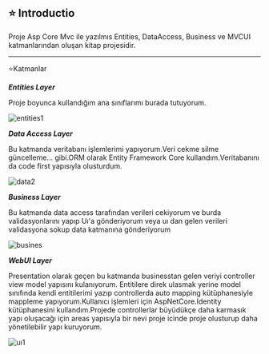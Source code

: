 ⭐ Introductio
---------------------------------------------------------------------------------------------------------------------------------

Proje Asp Core Mvc ile yazılmıs Entities, DataAccess, Business ve MVCUI katmanlarından oluşan kitap projesidir.

---------------------------------------------------------------------------------------------------------------------------------
⭐Katmanlar

***Entities Layer*** 

Proje boyunca kullandığım ana sınıflarımı burada tutuyorum.

![entities1](https://user-images.githubusercontent.com/69785776/147384077-93c649a8-b22e-4a62-b25a-d59c1336c2f3.png)

***Data Access Layer***

Bu katmanda veritabanı işlemlerimi yapıyorum.Veri cekme silme güncelleme... gibi.ORM olarak Entity Framework Core kullandım.Veritabanını da code first yapısıyla olusturdum.

![data2](https://user-images.githubusercontent.com/69785776/147384380-e2042c91-41ce-43d7-9829-5e007a9e3f76.png)

***Business Layer***

Bu katmanda data access tarafından verileri cekiyorum ve burda validasyonlarını yapıp Uı'a gönderiyorum veya uı dan gelen verileri validasyona sokup data katmanına gönderiyorum

![busines](https://user-images.githubusercontent.com/69785776/147384651-7deec68f-ceab-4fc7-a69a-e6033bfbd5a2.PNG)

***WebUI Layer***

Presentation olarak geçen bu katmanda businesstan gelen veriyi  controller view model yapısını kulanıyorum. Entitilere direk ulasmak yerine model sınıfında kendi entitilerimi yazıp controllerda auto mapping kütüphanesiyle mappleme yapıyorum.Kullanıcı işlemleri için AspNetCore.Identity kütüphanesini kullandım.Projede controllerlar büyüdükçe daha karmasık yapı oluşacağı için areas yapısıyla bir nevi proje icinde proje olusturup daha yönetilebilir yapı kuruyorum.

![uı1](https://user-images.githubusercontent.com/69785776/147385582-2d0648e1-9426-49e6-bfd8-d3e9843b747e.png)
